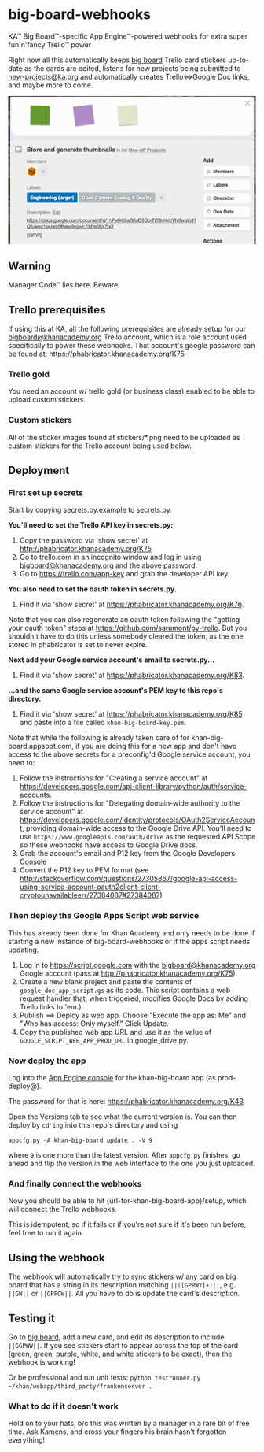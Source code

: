 # big-board-webhooks

KA™ Big Board™-specific App Engine™-powered webhooks for extra super
fun'n'fancy Trello™ power

Right now all this automatically keeps
[big board](http://khanacademy.org/r/big-board) Trello card stickers up-to-date
as the cards are edited, listens for new projects being submitted to
new-projects@ka.org and automatically creates Trello<=>Google Doc links, and
maybe more to come.

![gif screenshot](https://raw.githubusercontent.com/Khan/big-board-webhooks/master/stickers.gif?token=AAGmqnghRKX1knCFMNlMEWNLrOsJeKPmks5VidA8wA%3D%3D)

## Warning

Manager Code™ lies here. Beware.

## Trello prerequisites

If using this at KA, all the following prerequisites are already setup for our
bigboard@khanacademy.org Trello account, which is a role account used
specifically to power these webhooks. That account's google password can be
found at: https://phabricator.khanacademy.org/K75

### Trello gold

You need an account w/ trello gold (or business class) enabled to be able to
upload custom stickers.

### Custom stickers

All of the sticker images found at stickers/\*.png need to be uploaded as
custom stickers for the Trello account being used below.

## Deployment

### First set up secrets

Start by copying secrets.py.example to secrets.py.

**You'll need to set the Trello API key in secrets.py:**
 1. Copy the password via 'show secret' at
    http://phabricator.khanacademy.org/K75
 2. Go to trello.com in an incognito window and log in using
    bigboard@khanacademy.org and the above password.
 3. Go to https://trello.com/app-key and grab the developer API key.

**You also need to set the oauth token in secrets.py.**
 1. Find it via 'show secret' at https://phabricator.khanacademy.org/K76.

Note that you can also regenerate an oauth token following the "getting your
    oauth token" steps at https://github.com/sarumont/py-trello. But you
    shouldn't have to do this unless somebody cleared the token, as the one
    stored in phabricator is set to never expire.

**Next add your Google service account's email to secrets.py...**
 1. Find it via 'show secret' at https://phabricator.khanacademy.org/K83.

**...and the same Google service account's PEM key to this repo's directory.**
 1. Find it via 'show secret' at https://phabricator.khanacademy.org/K85 and
    paste into a file called `khan-big-board-key.pem`.

Note that while the following is already taken care of for
    khan-big-board.appspot.com, if you are doing this for a new app and don't
    have access to the above secrets for a preconfig'd Google service account,
    you need to:
 1. Follow the instructions for "Creating a service account" at https://developers.google.com/api-client-library/python/auth/service-accounts.
 2. Follow the instructions for "Delegating domain-wide authority to the
    service account" at
    https://developers.google.com/identity/protocols/OAuth2ServiceAccount,
    providing domain-wide access to the Google Drive API. You'll need to use
    `https://www.googleapis.com/auth/drive` as the requested API Scope so
    these webhooks have access to Google Drive docs.
 3. Grab the account's email and P12 key from the Google Developers Console
 4. Convert the P12 key to PEM format (see http://stackoverflow.com/questions/27305867/google-api-access-using-service-account-oauth2client-client-cryptounavailableerr/27384087#27384087)



### Then deploy the Google Apps Script web service

This has already been done for Khan Academy and only needs to be done if
starting a new instance of big-board-webhooks or if the apps script needs
updating.

 1. Log in to https://script.google.com with the bigboard@khanacademy.org
 Google account (pass at http://phabricator.khanacademy.org/K75).
 2. Create a new blank project and paste the contents of
 `google_doc_app_script.gs` as its code. This script contains a web request
 handler that, when triggered, modifies Google Docs by adding Trello links to
 'em.)
 3. Publish ==> Deploy as web app. Choose "Execute the app as: Me" and "Who has
 access: Only myself." Click Update.
 4. Copy the published web app URL and use it as the value of
 `GOOGLE_SCRIPT_WEB_APP_PROD_URL` in google_drive.py.



### Now deploy the app

Log into the [App Engine console](http://appspot.com) for the khan-big-board
app (as prod-deploy@).

The password for that is here:
    https://phabricator.khanacademy.org/K43

Open the Versions tab to see what the current version is.
You can then deploy by ```cd'ing``` into this repo's directory and using

```
appcfg.py -A khan-big-board update . -V 9
```

where `9` is one more than the latest version.
After `appcfg.py` finishes, go ahead and flip the version in the
web interface to the one you just uploaded.

### And finally connect the webhooks

Now you should be able to hit {url-for-khan-big-board-app}/setup, which will
connect the Trello webhooks.

This is idempotent, so if it fails or if you're not sure if it's been run
before, feel free to run it again.

## Using the webhook

The webhook will automatically try to sync stickers w/ any card on big board
that has a string in its description matching ```||([GPRWY]+)||```, e.g.
```||GW||``` or ```||GPPGW||```.
All you have to do is update the card's description.

## Testing it

Go to [big board](http://khanacademy.org/r/big-board), add a new card, and edit
its description to include ```||GGPWW||```. If you see stickers start to appear
across the top of the card (green, green, purple, white, and white stickers to
be exact), then the webhook is working!

Or be professional and run unit tests:
`python testrunner.py ~/khan/webapp/third_party/frankenserver .`

### What to do if it doesn't work

Hold on to your hats, b/c this was written by a manager in a rare bit of free
time. Ask Kamens, and cross your fingers his brain hasn't forgotten everything!

